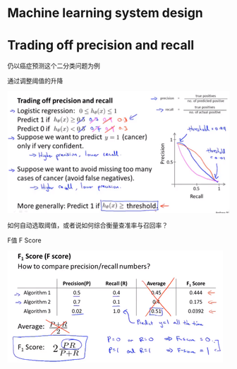 # Machine learning system design

# Trading off precision and recall

仍以癌症预测这个二分类问题为例

通过调整阈值的升降

![1620635694792](..\image\1620635694792.png)



如何自动选取阈值，或者说如何综合衡量查准率与召回率？

F值  F Score

![1620636448822](..\image\1620636448822.png)

